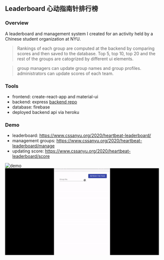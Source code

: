 ## Leaderboard 心动指南针排行榜

### Overview
  A leaderboard and management system I created for an activity held by a Chinese student organization at NYU. 
  
  > Rankings of each group are computed at the backend by comparing scores and then saved to the database. 
  > Top 5, top 10, top 20 and the rest of the groups are catogrized by different ui elements.
  
  > group managers can update group names and group profiles.
  > administrators can update scores of each team.
  
### Tools
  * frontend: create-react-app and material-ui
  * backend: express [backend repo](https://github.com/sm7515/heartbeat-api)
  * database: firebase
  * deployed backend api via heroku

### Demo
  * leaderboard: https://www.cssanyu.org/2020/heartbeat-leaderboard/
  * management groups: https://www.cssanyu.org/2020/heartbeat-leaderboard/manage
  * updating score: https://www.cssanyu.org/2020/heartbeat-leaderboard/score
  
  ![demo](demo.gif)
  ![demo1](demo2.gif)
